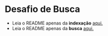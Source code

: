 # Desafio de Busca

- Leia o README apenas da **indexação** [aqui.](./indexer/README.md)
- Leia o README apenas da **busca** [aqui.](./searcher/README.md)
